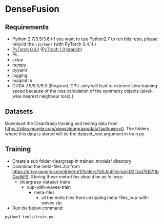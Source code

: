 # DenseFusion

## Requirements

* Python 2.7/3.5/3.6 (If you want to use Python2.7 to run this repo, please rebuild the `lib/knn/` (with PyTorch 0.4.1).)
* [PyTorch 0.4.1](https://pytorch.org/) ([PyTroch 1.0 branch](<https://github.com/j96w/DenseFusion/tree/Pytorch-1.0>))
* PIL
* scipy
* numpy
* pyyaml
* logging
* matplotlib
* CUDA 7.5/8.0/9.0 (Required. CPU-only will lead to extreme slow training speed because of the loss calculation of the symmetry objects (pixel-wise nearest neighbour loss).)

## Datasets

Download the ClearGrasp training and testing data from https://sites.google.com/view/cleargrasp/data?authuser=0. The folders where this data is stored will be the dataset_root argument in train.py

## Training

* Create a sub folder cleargrasp in trained_models/ directory
* Download the meta-files.zip from https://drive.google.com/drive/u/1/folders/1zEJodFoijmzjcD2Tpzl7EB7ftbGodhFS. Storing these meta-files should be as follows:
	*  cleargrasp-dataset-train/
		* cup-with-waves-train
			* meta-files
				* all the meta files from unzipping meta-files_cup-with-waves.zip
* Run the below command:
```	
python3 tools/train.py
```

